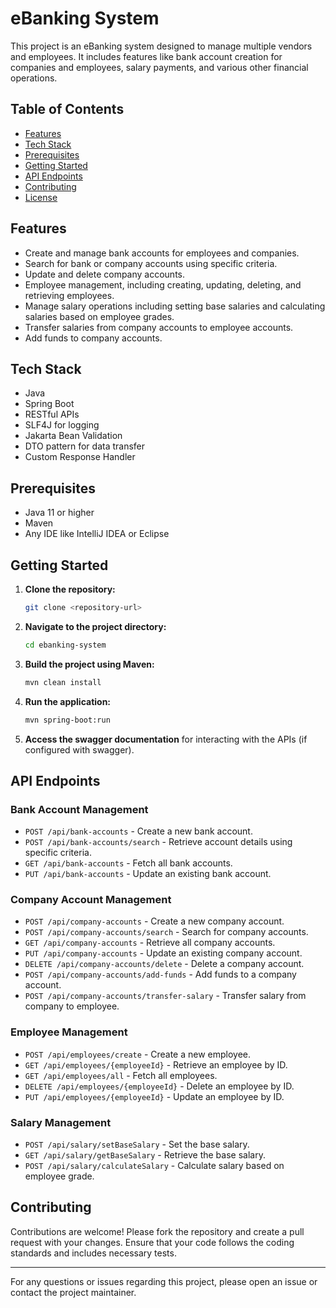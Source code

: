 # eBanking System

This project is an eBanking system designed to manage multiple vendors and employees. It includes features like bank account creation for companies and employees, salary payments, and various other financial operations.

## Table of Contents

- [Features](#features)
- [Tech Stack](#tech-stack)
- [Prerequisites](#prerequisites)
- [Getting Started](#getting-started)
- [API Endpoints](#api-endpoints)
- [Contributing](#contributing)
- [License](#license)

## Features

- Create and manage bank accounts for employees and companies.
- Search for bank or company accounts using specific criteria.
- Update and delete company accounts.
- Employee management, including creating, updating, deleting, and retrieving employees.
- Manage salary operations including setting base salaries and calculating salaries based on employee grades.
- Transfer salaries from company accounts to employee accounts.
- Add funds to company accounts.

## Tech Stack

- Java
- Spring Boot
- RESTful APIs
- SLF4J for logging
- Jakarta Bean Validation
- DTO pattern for data transfer
- Custom Response Handler

## Prerequisites

- Java 11 or higher
- Maven
- Any IDE like IntelliJ IDEA or Eclipse

## Getting Started

1. **Clone the repository:**
   ```bash
   git clone <repository-url>
   ```

2. **Navigate to the project directory:**
   ```bash
   cd ebanking-system
   ```

3. **Build the project using Maven:**
   ```bash
   mvn clean install
   ```

4. **Run the application:**
   ```bash
   mvn spring-boot:run
   ```

5. **Access the swagger documentation** for interacting with the APIs (if configured with swagger).

## API Endpoints

### Bank Account Management

- `POST /api/bank-accounts` - Create a new bank account.
- `POST /api/bank-accounts/search` - Retrieve account details using specific criteria.
- `GET /api/bank-accounts` - Fetch all bank accounts.
- `PUT /api/bank-accounts` - Update an existing bank account.

### Company Account Management

- `POST /api/company-accounts` - Create a new company account.
- `POST /api/company-accounts/search` - Search for company accounts.
- `GET /api/company-accounts` - Retrieve all company accounts.
- `PUT /api/company-accounts` - Update an existing company account.
- `DELETE /api/company-accounts/delete` - Delete a company account.
- `POST /api/company-accounts/add-funds` - Add funds to a company account.
- `POST /api/company-accounts/transfer-salary` - Transfer salary from company to employee.

### Employee Management

- `POST /api/employees/create` - Create a new employee.
- `GET /api/employees/{employeeId}` - Retrieve an employee by ID.
- `GET /api/employees/all` - Fetch all employees.
- `DELETE /api/employees/{employeeId}` - Delete an employee by ID.
- `PUT /api/employees/{employeeId}` - Update an employee by ID.

### Salary Management

- `POST /api/salary/setBaseSalary` - Set the base salary.
- `GET /api/salary/getBaseSalary` - Retrieve the base salary.
- `POST /api/salary/calculateSalary` - Calculate salary based on employee grade.

## Contributing

Contributions are welcome! Please fork the repository and create a pull request with your changes. Ensure that your code follows the coding standards and includes necessary tests.

---

For any questions or issues regarding this project, please open an issue or contact the project maintainer.
